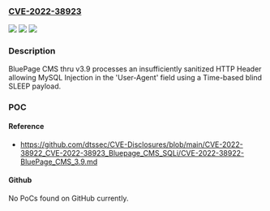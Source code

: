 ### [CVE-2022-38923](https://cve.mitre.org/cgi-bin/cvename.cgi?name=CVE-2022-38923)
![](https://img.shields.io/static/v1?label=Product&message=n%2Fa&color=blue)
![](https://img.shields.io/static/v1?label=Version&message=n%2Fa&color=blue)
![](https://img.shields.io/static/v1?label=Vulnerability&message=n%2Fa&color=brighgreen)

### Description

BluePage CMS thru v3.9 processes an insufficiently sanitized HTTP Header allowing MySQL Injection in the 'User-Agent' field using a Time-based blind SLEEP payload.

### POC

#### Reference
- https://github.com/dtssec/CVE-Disclosures/blob/main/CVE-2022-38922_CVE-2022-38923_Bluepage_CMS_SQLi/CVE-2022-38922-BluePage_CMS_3.9.md

#### Github
No PoCs found on GitHub currently.

